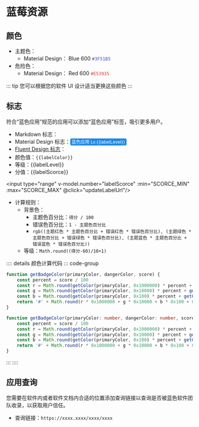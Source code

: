 # 蓝莓资源

## 颜色

- 主题色：
  - Material Design： Blue 600 <code style="color: #3F51B5;">#3F51B5</code>
- 危险色：
  - Material Design： Red 600 <code style="color: #E53935;">#E53935</code>

::: tip
您可以根据您的软件 UI 设计适当更换这些颜色
:::

## 标志

符合“蓝色应用”规范的应用可以添加“蓝色应用”标签，吸引更多用户。

- Markdown 标志：<img :src="labelUrl" style="display: inline-block;"/>
- Material Design 标志：<span class="skyAppMaterialBadge" :style="{'background-color': labelColor}">蓝色应用 Lv.{{labelLevel}}</span>
- [Fluent Design 标志][FDBadge]：<span class="skyAppFluentBadge" :style="{'background-color': labelColor}">蓝色应用 Lv.{{labelLevel}}</span>
- 颜色值：<code :style="{color: labelColor}">{{labelColor}}</code>
- 等级：{{labelLevel}}
- 分值：{{labelScorce}}

<input type="range" v-model.number="labelScorce" :min="SCORCE_MIN" :max="SCORCE_MAX" @click="updateLabelUrl"/>

- 计算规则：
  - 背景色：
    - 主题色百分比：`得分 / 100`
    - 错误色百分比：`1 - 主题色百分比`
    - `rgb((主题红色 * 主题色百分比 + 错误红色 * 错误色百分比), (主题绿色 * 主题色百分比 + 错误绿色 * 错误色百分比), (主题蓝色 * 主题色百分比 + 错误蓝色 * 错误色百分比))`
  - 等级：`Math.round((得分-60)/10+1)`

:::: details 颜色计算代码
::: code-group

```js [JavaScript]
function getBadgeColor(primaryColor, dangerColor, score) {
    const percent = score / 100
    const r = Math.round(getColor(primaryColor, 0x1000000) * percent + getColor(dangerColor, 0x1000000) * (1 - percent))
    const g = Math.round(getColor(primaryColor, 0x10000) * percent + getColor(dangerColor, 0x10000) * (1 - percent))
    const b = Math.round(getColor(primaryColor, 0x100) * percent + getColor(dangerColor, 0x100) * (1 - percent))
    return '#' + Math.round(r * 0x1000000 + g * 0x10000 + b * 0x100 + 0xFF).toString(16)
}
```

``` ts [TypeScript]
function getBadgeColor(primaryColor: number, dangerColor: number, score: number): string {
    const percent = score / 100
    const r = Math.round(getColor(primaryColor, 0x1000000) * percent + getColor(dangerColor, 0x1000000) * (1 - percent))
    const g = Math.round(getColor(primaryColor, 0x10000) * percent + getColor(dangerColor, 0x10000) * (1 - percent))
    const b = Math.round(getColor(primaryColor, 0x100) * percent + getColor(dangerColor, 0x100) * (1 - percent))
    return '#' + Math.round(r * 0x1000000 + g * 0x10000 + b * 0x100 + 0xFF).toString(16)
}
```

:::
::::

## 应用查询

您需要在软件内或者软件文档内合适的位置添加查询链接以查询是否被蓝色软件团队收录，以获取用户信任。

- 查询链接：`https://xxxx.xxxx/xxxx/xxxx` <Badge type="info" text="敬请期待" />

[FDBadge]: https://fluent2.microsoft.design/components/web/react/badge/usage

<script setup>
    import { ref, computed } from 'vue';
    const SCORCE_MAX = 100
    const SCORCE_MIN = 60
    const COLOR_PRIMARY = 0x1E88E5FF
    const COLOR_DANGER = 0xE53935FF

    const labelScorce = ref(SCORCE_MAX)
    const labelColor = computed(() => {
        const percent = labelScorce.value / 100
const r = Math.round(getColor(COLOR_PRIMARY, 0x1000000)*percent + getColor(COLOR_DANGER, 0x1000000)*(1 - percent))
const g = Math.round(getColor(COLOR_PRIMARY, 0x10000)*percent + getColor(COLOR_DANGER, 0x10000)*(1 - percent))
const b = Math.round(getColor(COLOR_PRIMARY, 0x100)*percent + getColor(COLOR_DANGER, 0x100)*(1 - percent))

return '#'+Math.round(r*0x1000000 + g*0x10000 + b*0x100 + 0xFF).toString(16)
    })
    const labelLevel = computed(()=> Math.round((labelScorce.value-60)/10+1))
    const labelUrl = ref('')
    function updateLabelUrl(){
        labelUrl.value=`https://img.shields.io/badge/蓝色应用-Lv.${labelLevel.value}-${labelColor.value.toString(16).replace('#','%23')}`
    }
    function getColor(color, index) {
        return (color / index) & 0xFF
    }
    updateLabelUrl()

</script>

<style>
    .skyAppMaterialBadge{
        background-color: #1E88E5;
        font-size: 12px;
        color: white;
        border-radius: 4px;
        padding: 2px 4px;
    }

    .skyAppFluentBadge{
        --fontFamilyBase: 'Segoe UI', 'Segoe UI Web (West European)', -apple-system, BlinkMacSystemFont, Roboto, 'Helvetica Neue', sans-serif;
        --fontSizeBase200: 12px;
        --fontWeightSemibold: 600;
        --lineHeightBase200: 16px;
        --spacingHorizontalXS: 4px;
        --spacingHorizontalXXS: 2px;
        --borderRadiusCircular: 10000px;
        --colorTransparentStroke: transparent;
        font-family: var(--fontFamilyBase);
        font-size: var(--fontSizeBase200);
        font-weight: var(--fontWeightSemibold);
        line-height: var(--lineHeightBase200);
        height: 20px;
        min-width: 20px;
        padding: 0 calc(var(--spacingHorizontalXS) + var(--spacingHorizontalXXS));
        border-radius: var(--borderRadiusCircular);
        border-color: var(--colorTransparentStroke);
        color: white;
        display: inline-flex;
        justify-content: center;
        align-items: center;

    }
</style>
